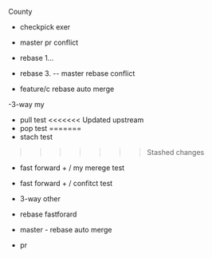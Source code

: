 County
- checkpick exer
- master pr conflict

- rebase 1...
- rebase 3.
-- master rebase conflict
- feature/c rebase auto merge


-3-way my

- pull test
<<<<<<< Updated upstream
- pop test
=======
- stach test
>>>>>>> Stashed changes



- fast forward + / my merege test
- fast forward + / confitct test
- 3-way other

- rebase fastforard
- master - rebase auto merge

- pr 
